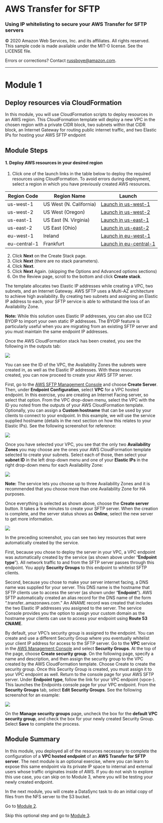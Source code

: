 # **AWS Transfer for SFTP**

### Using IP whitelisting to secure your AWS Transfer for SFTP servers

© 2020 Amazon Web Services, Inc. and its affiliates. All rights reserved.
This sample code is made available under the MIT-0 license. See the LICENSE file.

Errors or corrections? Contact [russboye@amazon.com](mailto:russboye@amazon.com).

---

# Module 1
## Deploy resources via CloudFormation

In this module, you will use CloudFormation scripts to deploy resources in an AWS region. This CloudFormation template will deploy a new VPC in the chosen region with a private CIDR block, two subnets within that CIDR block, an Internet Gateway for routing public internet traffic, and two Elastic IPs for hosting your AWS SFTP endpoint

## Module Steps

#### 1. Deploy AWS resources in your desired region

1. Click one of the launch links in the table below to deploy the required resources using CloudFormation.  To avoid errors during deployment, select a region in which you have previously created AWS resources.

  | **Region Code** | **Region Name** | **Launch** |
  | --- | --- | --- |
  | us-west-1 | US West (N. California) | [Launch in us-west-1](https://console.aws.amazon.com/cloudformation/home?region=us-west-1#/stacks/new?stackName=AWSSFTPWorkshop-IPwhitelisting&templateURL=https://aws-transfer-samples.s3-us-west-2.amazonaws.com/workshops/ip-whitelisting/sftp-workshop-endpoint.yaml) |
  | us-west-2 | US West (Oregon) | [Launch in us-west-2](https://console.aws.amazon.com/cloudformation/home?region=us-west-2#/stacks/new?stackName=AWSSFTPWorkshop-IPwhitelisting&amp;templateURL=https://aws-transfer-samples.s3-us-west-2.amazonaws.com/workshops/ip-whitelisting/sftp-workshop-endpoint.yaml) |
  | us-east-1 | US East (N. Virginia) | [Launch in us-east-1](https://console.aws.amazon.com/cloudformation/home?region=us-east-1#/stacks/new?stackName=AWSSFTPWorkshop-IPwhitelisting&templateURL=https://aws-transfer-samples.s3-us-west-2.amazonaws.com/workshops/ip-whitelisting/sftp-workshop-endpoint.yaml) |
  | us-east-2 | US East (Ohio) | [Launch in us-east-2](https://console.aws.amazon.com/cloudformation/home?region=us-east-2#/stacks/new?stackName=AWSSFTPWorkshop-IPwhitelisting&templateURL=https://aws-transfer-samples.s3-us-west-2.amazonaws.com/workshops/ip-whitelisting/sftp-workshop-endpoint.yaml) |
  | eu-west-1 | Ireland | [Launch in eu-west-1](https://console.aws.amazon.com/cloudformation/home?region=eu-west-1#/stacks/new?stackName=AWSSFTPWorkshop-IPwhitelisting&templateURL=https://aws-transfer-samples.s3-us-west-2.amazonaws.com/workshops/ip-whitelisting/sftp-workshop-endpoint.yaml) |
  | eu-central-1 | Frankfurt | [Launch in eu-central-1](https://console.aws.amazon.com/cloudformation/home?region=eu-central-1#/stacks/new?stackName=AWSSFTPWorkshop-IPwhitelisting&templateURL=https://aws-transfer-samples.s3-us-west-2.amazonaws.com/workshops/ip-whitelisting/sftp-workshop-endpoint.yaml) |

2. Click **Next**  on the Create Stack page.
3. Click **Next** (there are no stack parameters).
4. Click **Next**.
5. Click **Next**  Again. (skipping the Options and Advanced options sections)
6. On the Review page, scroll to the bottom and click  **Create stack**.

The template allocates two Elastic IP addresses while creating a VPC, two subnets, and an Internet Gateway. AWS SFTP uses a Multi-AZ architecture to achieve high availability. By creating two subnets and assigning an Elastic IP address to each, your SFTP service is able to withstand the loss of an Availability Zone.

**Note:** While this solution uses Elastic IP addresses, you can also use EC2 BYOIP to import your own static IP addresses.  The BYOIP feature is particularly useful when you are migrating from an existing SFTP server and you must maintain the same endpoint IP addresses.

Once the AWS CloudFormation stack has been created, you see the following in the outputs tab:

![](../images/transfer1.png)

You can see the ID of the VPC, the Availability Zones the subnets were created in, as well as the Elastic IP addresses.  With these resources created, you can now proceed to create your AWS SFTP server.

First, go to the [AWS SFTP Management Console](https://console.aws.amazon.com/transfer/) and choose **Create Server**. Then, under **Endpoint Configuration**, select **VPC** for a VPC hosted endpoint. In this exercise, you are creating an Internet Facing server, so select that option. From the VPC drop-down menu, select the VPC with the ID you noted from the outputs of your AWS CloudFormation template. Optionally, you can assign a **Custom hostname** that can be used by your clients to connect to your endpoint. In this example, we will use the service supplied hostname (details in the next section on how this relates to your Elastic IPs). See the following screenshot for reference:

![](../images/transfer2.png)

Once you have selected your VPC, you see that the only two **Availability Zones** you may choose are the ones your AWS CloudFormation template selected to create your subnets. Select each of those, then select your
**subnet ID** in the left drop-down menu and one of your **Elastic IPs** in the right drop-down menu for each Availability Zone:

![](../images/transfer3.png)

**Note:** The service lets you choose up to three Availability Zones and it is recommended that you choose more than one Availability Zone for HA purposes.

Once everything is selected as shown above, choose the **Create server** button. It takes a few minutes to create your SFTP server. When the creation is complete, and the server status shows as **Online**, select the new server to get more information.

![](../images/transfer4.png)

In the preceding screenshot, you can see two key resources that were automatically created by the service.  

First, because you chose to deploy the server in your VPC, a VPC endpoint was automatically created by the service (as shown above under “**Endpoint type**”).  All network traffic to and from the SFTP server passes through this endpoint.  You apply **Security Groups** to this endpoint to whitelist SFTP clients.  

Second, because you chose to make your server internet facing, a DNS name was supplied for your server. This DNS name is the hostname that SFTP clients use to access the server (as shown under “**Endpoint**”).  AWS SFTP automatically created an alias record for the DNS name of the form “<serverid>.transfer.<region>.amazonaws.com.” An ANAME record was created that includes the two Elastic IP addresses you assigned to the server.  The service Console provides you the option to assign your custom domain as the hostname your clients can use to access your endpoint using **Route 53 CNAME**.

By default, your VPC’s security group is assigned to the endpoint. You can create and use a different Security Group where you eventually whitelist your client IP address for access to the SFTP server.  Go to the **VPC** service in the [AWS Management Console](https://aws.amazon.com/console/) and select **Security Groups**.  At the top of the page, choose **Create security group**. On the following page, specify a name and description, and then assign the security group to the VPC created by the AWS CloudFormation template. Choose Create to create the security group. Once this Security Group is created, you must assign it to your VPC endpoint as well. Return to the console page for your AWS SFTP server. Under **Endpoint type**, follow the link for your VPC endpoint (vpce-<endpointid>). This launches the Endpoints console page for your VPC endpoint. From the **Security Groups** tab, select **Edit Security Groups**. See the following screenshot for an example:

![](../images/transfer5.png)

On the **Manage security groups** page, uncheck the box for the **default VPC security group**, and check the box for your newly created Security Group. Select **Save** to complete the process.

## Module Summary

In this module, you deployed all of the resources necessary to complete the configuration of a **VPC hosted endpoint** of an **AWS Transfer for SFTP server**. The next module is an optional exercise, where you can learn to expose this same endpoint via its private IP space to internal and external users whose traffic originates inside of AWS. If you do not wish to explore this use case, you can skip on to Module 3, where you will be testing your newly created endpoint.

In the next module, you will create a DataSync task to do an initial copy of files from the NFS server to the S3 bucket.

Go to [Module 2](/module2/README.md).

Skip this optional step and go to [Module 3](/module3/README.md).
